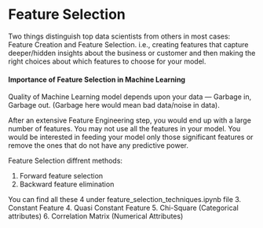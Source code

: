 # Feature Selection

Two things distinguish top data scientists from others in most cases: Feature Creation and Feature Selection. i.e., creating features that capture deeper/hidden insights about the business or customer and then making the right choices about which features to choose for your model.

#### Importance of Feature Selection in Machine Learning
Quality of Machine Learning model depends upon your data — Garbage in, Garbage out. (Garbage here would mean bad data/noise in data).

After an extensive Feature Engineering step, you would end up with a large number of features. You may not use all the features in your model. You would be interested in feeding your model only those significant features or remove the ones that do not have any predictive power.

Feature Selection diffrent methods:

1. Forward feature selection 
2. Backward feature elimination 

You can find all these 4 under feature_selection_techniques.ipynb file
3. Constant Feature
4. Quasi Constant Feature
5. Chi-Square (Categorical attributes)
6. Correlation Matrix (Numerical Attributes)


